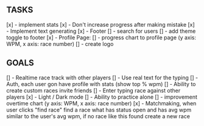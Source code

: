 ## TASKS

[x] - implement stats
[x] - Don't increase progress after making mistake
[x] - Implement text generating
[x] - Footer
[] - search for users
[] - add theme toggle to footer
[x] - Profile Page:
[] - progress chart to profile page (y axis: WPM, x axis: race number)
[] - create logo

## GOALS

[] - Realtime race track with other players
[] - Use real text for the typing
[] - Auth, each user gon have profile with stats (show top % wpm)
[] - Ability to create custom races invite friends
[] - Enter typing race against other players
[x] - Light / Dark mode
[] - Ability to practice alone
[] - improvement overtime chart (y axis: WPM, x axis: race number)
[x] - Matchmaking, when user clicks "find race" find a race what has status open and has avg wpm similar to the user's avg wpm, if no race like this found create a new race
